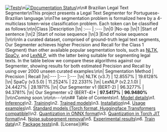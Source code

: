 [![Tests](https://github.com/JujitsuGang/JujitsuGang-PT-Segmenter/actions/workflows/tests.yml/badge.svg)](https://github.com/JujitsuGang/JujitsuGang-PT-Segmenter/actions/workflows/tests.yml)\n[![Documentation Status](https://readthedocs.org/projects/JujitsuGang-PT-Segmenter/badge/?version=latest)](https://JujitsuGang-PT-Segmenter.readthedocs.io/en/latest/?badge=latest)\n\n# Brazilian Legal Text Segmenter\nThis project presents a Legal Text Segmenter for Portuguese-Brazilian language.\n\nThe segmentation problem is formalized here by a 4-multiclass token-wise classification problem. Each token can be classified as follows:\n\n|Class |Description |\n| :--- | :--- |\n|0 |No-op |\n|1 |Start of sentence |\n|2 |Start of noise sequence |\n|3 |End of noise sequence |\n\n\nIn a curated dataset, comprised of ground-truth legal text segments, Our Segmenter achieves higher Precision and Recall for the Class 1 (Segment) than other available popular segmentation tools, such as [NLTK](https://github.com/nltk/nltk), [SpaCy](https://github.com/explosion/spaCy), and [LexNLP](https://github.com/LexPredict/lexpredict-lexnlp), with the latter being suitable for segmenting legal texts. In the table below we compare these algorithms against our Segmenter, showing results for both estimated Precision and Recall by using over 2000 unseen curated examples:\n\n| Segmentation Method | Precision | Recall |\n|:--- |:--- |:--- |\n| NLTK (v3.7) | 12.8557% | 19.6128% |\n| SpaCy (v3.5.0) | 11.2524% | 22.2331% |\n| LexNLP (v2.2.1.0) | 24.4427% | 28.1971% |\n| Our Segmenter v1 (BERT-2) | 96.3277% | 94.3781% |\n| Our Segmenter v2 (BERT-4)* | **97.5417%** | **96.9480%** |\n\n*Coming soon.*\n\n\n---\n\n## Table of Contents\n1. [Model details](#model-details)\n1. [Inference](#inference)\n2. [Training](#training)\n2. [Trained models](#trained-models)\n3. [Installation](#installation)\n4. [Usage examples](#usage-examples)\n1. [Standard models (Torch format, Huggingface Transformers compatible)](#standard-models)\n2. [Quantization in ONNX format](#quantization-in-onnx-format)\n3. [Quantization in Torch JIT format](#quantization-in-torch-jit-format)\n4. [Noise subsegment removal](#noise-subsegment-removal)\n5. [Experimental results](#experimental-results)\n6. [Train data](#train-data)\n7. [Package tests](#package-tests)\n8. [License](#lic